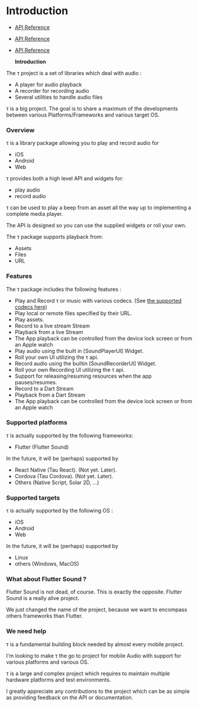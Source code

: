 # Introduction

* [API Reference](flutter-sound/index.md)
* [API Reference](https://github.com/Canardoux/tau/tree/519c7217c3f09511cc9afc86264286785a94499a/doc/flutter_sound/api/player/index.html)
* [API Reference](flutter-sound/openaudiosession.md)

  **Introduction**

The τ project is a set of libraries which deal with audio :

* A player for audio playback
* A recorder for recording audio
* Several utilities to handle audio files

τ is a big project. The goal is to share a maximum of the developments between various Platforms/Frameworks and various target OS.

### Overview

τ is a library package allowing you to play and record audio for

* iOS
* Android
* Web

τ provides both a high level API and widgets for:

* play audio
* record audio

τ can be used to play a beep from an asset all the way up to implementing a complete media player.

The API is designed so you can use the supplied widgets or roll your own.

The τ package supports playback from:

* Assets
* Files
* URL

### Features

The τ package includes the following features :

* Play and Record τ or music with various codecs. \(See [the supported codecs here](https://github.com/Canardoux/tau/tree/519c7217c3f09511cc9afc86264286785a94499a/doc/guides/codec.md#flutter-sound-codecs)\)
* Play local or remote files specified by their URL.
* Play assets.
* Record to a live stream Stream
* Playback from a live Stream
* The App playback can be controlled from the device lock screen or from an Apple watch
* Play audio using the built in \[SoundPlayerUI\] Widget.
* Roll your own UI utilizing the τ api.
* Record audio using the builtin \[SoundRecorderUI\] Widget.
* Roll your own Recording UI utilizing the τ api.
* Support for releasing/resuming resources when the app pauses/resumes.
* Record to a Dart Stream
* Playback from a Dart Stream
* The App playback can be controlled from the device lock screen or from an Apple watch

### Supported platforms

τ is actually supported by the following frameworks:

* Flutter \(Flutter Sound\)

In the future, it will be \(perhaps\) supported by

* React Native \(Tau React\).  \(Not yet. Later\).
* Cordova \(Tau Cordova\).  \(Not yet. Later\).
* Others \(Native Script, Solar 2D, ...\)

### Supported targets

τ is actually supported by the following OS :

* iOS
* Android
* Web

In the future, it will be \(perhaps\) supported by

* Linux
* others \(Windows, MacOS\)

### What about Flutter Sound ?

Flutter Sound is not dead, of course. This is exactly the opposite. Flutter Sound is a really alive project.

We just changed the name of the project, because we want to encompass others frameworks than Flutter.

### We need help

τ is a fundamental building block needed by almost every mobile project.

I'm looking to make τ the go to project for mobile Audio with support for various platforms and various OS.

τ is a large and complex project which requires to maintain multiple hardware platforms and test environments.

I greatly appreciate any contributions to the project which can be as simple as providing feedback on the API or documentation.

